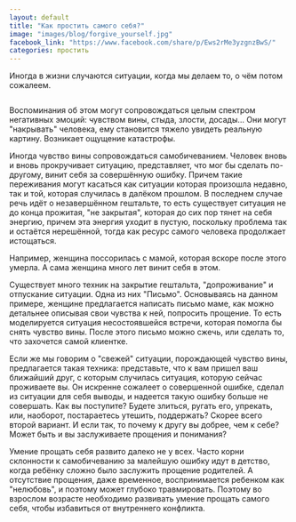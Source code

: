 ```yaml
---
layout: default
title: "Как простить самого себя?"
image: "images/blog/forgive_yourself.jpg"
facebook_link: "https://www.facebook.com/share/p/Ews2rMe3yzgnzBwS/"
categories: простить
---
```


Иногда в жизни случаются ситуации, когда мы делаем то, о чём потом сожалеем.

<!--more-->

<img src="{{ page.image }}" alt="" class="img-fluid">

Воспоминания об этом могут  сопровождаться целым спектром негативных эмоций: чувством вины, стыда, злости, досады... Они могут "накрывать" человека, ему становится тяжело увидеть реальную картину. Возникает ощущение катастрофы.

Иногда чувство вины сопровождаться самобичеванием. Человек вновь и вновь прокручивает ситуацию, представляет, что мог бы сделать по-другому, винит себя за совершённую ошибку. Причем такие переживания могут касаться как ситуации которая произошла недавно, так и той, которая случилась в далёком прошлом. В последнем случае речь идёт о незавершённом гештальте, то есть существует ситуация не до конца прожитая, "не закрытая", которая до сих пор тянет на себя энергию, причем эта энергия уходит в пустую, поскольку проблема так и остаётся нерешённой, тогда как ресурс самого человека продолжает истощаться.

Например, женщина поссорилась с мамой, которая вскоре после этого умерла. А сама женщина много лет винит себя в этом.

Существует много техник на закрытие гештальта, "допроживание" и отпускание ситуации. Одна из них "Письмо". Основываясь на данном примере, женщине предлагается написать письмо маме, как можно детальнее описывая свои чувства к ней, попросить прощение. То есть моделируется ситуация несостоявшейся встречи, которая помогла бы снять чувство вины. После этого письмо можно сжечь, или сделать то, что захочется самой клиентке.

Если же мы говорим о "свежей" ситуации, порождающей чувство вины, предлагается такая техника: представьте, что к вам пришел ваш ближайший друг, с которым случилась ситуация, которую сейчас проживаете вы. Он искренне сожалеет о совершенной ошибке, сделал из ситуации для себя выводы, и надеется такую ошибку больше не совершать. Как вы поступите? Будете злиться, ругать его, упрекать, или, наоборот, постараетесь утешить, поддержать? Скорее всего второй вариант. И если так, то почему к другу вы добрее, чем к себе? Может быть и вы заслуживаете прощения и понимания?

Умение прощать себя развито далеко не у всех. Часто корни склонности к самобичеванию за малейшую ошибку идут в детство, когда ребёнку сложно было заслужить прощение родителей. А отсутствие прощения, даже временное, воспринимается ребенком как "нелюбовь", и поэтому может глубоко травмировать. Поэтому во взрослом возрасте необходимо развивать умение прощать самого себя, чтобы избавиться от внутреннего конфликта.